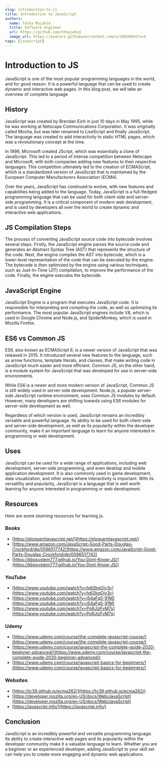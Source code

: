 ```yaml
---
slug: introduction-to-js
title: Introduction to JavaScript
authors:
  name: Talha Mujahid
  title: Software Engineer
  url: https://github.com/htmujahid
  image_url: https://avatars.githubusercontent.com/u/58030954?v=4
tags: [javascript]
---
```


# Introduction to JS

JavaScript is one of the most popular programming languages in the world, and for good reason. It is a powerful language that can be used to create dynamic and interactive web pages. In this blog post, we will take an overview of complete language
<!-- truncate -->

## History

JavaScript was created by Brendan Eich in just 10 days in May 1995, while he was working at Netscape Communications Corporation. It was originally called Mocha, but was later renamed to LiveScript and finally JavaScript. The language was created to add interactivity to static HTML pages, which was a revolutionary concept at the time.

In 1996, Microsoft created JScript, which was essentially a clone of JavaScript. This led to a period of intense competition between Netscape and Microsoft, with both companies adding new features to their respective languages. This competition ultimately led to the creation of ECMAScript, which is a standardized version of JavaScript that is maintained by the European Computer Manufacturers Association (ECMA).

Over the years, JavaScript has continued to evolve, with new features and capabilities being added to the language. Today, JavaScript is a full-fledged programming language that can be used for both client-side and server-side programming. It is a critical component of modern web development, and is used by developers all over the world to create dynamic and interactive web applications.

## JS Compilation Steps

The process of converting JavaScript source code into bytecode involves several steps. Firstly, the JavaScript engine parses the source code and generates an Abstract Syntax Tree (AST) that represents the structure of the code. Next, the engine compiles the AST into bytecode, which is a lower-level representation of the code that can be executed by the engine. The bytecode is then optimized by the engine using various techniques, such as Just-In-Time (JIT) compilation, to improve the performance of the code. Finally, the engine executes the bytecode.

## JavaScript Engine

JavaScript Engine is a program that executes JavaScript code. It is responsible for interpreting and compiling the code, as well as optimizing its performance. The most popular JavaScript engines include V8, which is used in Google Chrome and Node.js, and SpiderMonkey, which is used in Mozilla Firefox.

## ES6 vs Common JS

ES6, also known as ECMAScript 6, is a newer version of JavaScript that was released in 2015. It introduced several new features to the language, such as arrow functions, template literals, and classes, that make writing code in JavaScript much easier and more efficient. Common JS, on the other hand, is a module system for JavaScript that was developed for use in server-side environments.

While ES6 is a newer and more modern version of JavaScript, Common JS is still widely used in server-side development. Node.js, a popular server-side JavaScript runtime environment, uses Common JS modules by default. However, many developers are shifting towards using ES6 modules for server-side development as well.

Regardless of which version is used, JavaScript remains an incredibly versatile and powerful language. Its ability to be used for both client-side and server-side development, as well as its popularity within the developer community, make it an important language to learn for anyone interested in programming or web development.

## Uses

JavaScript can be used for a wide range of applications, including web development, server-side programming, and even desktop and mobile application development. It is also commonly used in game development, data visualization, and other areas where interactivity is important. With its versatility and popularity, JavaScript is a language that is well worth learning for anyone interested in programming or web development.

## Resources

Here are some stunning resources for learning js.

### Books

*   [https://eloquentjavascript.net/](https://eloquentjavascript.net/)
*   [https://www.amazon.com/JavaScript-Good-Parts-Douglas-Crockford/dp/0596517742](https://www.amazon.com/JavaScript-Good-Parts-Douglas-Crockford/dp/0596517742)
*   [https://kbpsystem777.github.io/You-Dont-Know-JS/](https://kbpsystem777.github.io/You-Dont-Know-JS/)

### YouTube

*   [https://www.youtube.com/watch?v=hdI2bqOjy3c](https://www.youtube.com/watch?v=hdI2bqOjy3c)
*   [https://www.youtube.com/watch?v=jS4aFq5-91M](https://www.youtube.com/watch?v=jS4aFq5-91M)
*   [https://www.youtube.com/watch?v=PoRJizFvM7s](https://www.youtube.com/watch?v=PoRJizFvM7s)

### Udemy

*   [https://www.udemy.com/course/the-complete-javascript-course/](https://www.udemy.com/course/the-complete-javascript-course/)
*   [https://www.udemy.com/course/javascript-the-complete-guide-2020-beginner-advanced/](https://www.udemy.com/course/javascript-the-complete-guide-2020-beginner-advanced/)
*   [https://www.udemy.com/course/javascript-basics-for-beginners/](https://www.udemy.com/course/javascript-basics-for-beginners/)

### Websites

*   [https://tc39.github.io/ecma262/](https://tc39.github.io/ecma262/)
*   [https://developer.mozilla.org/en-US/docs/Web/JavaScript](https://developer.mozilla.org/en-US/docs/Web/JavaScript)
*   [https://javascript.info/](https://javascript.info/)

## Conclusion

JavaScript is an incredibly powerful and versatile programming language. Its ability to create interactive web pages and its popularity within the developer community make it a valuable language to learn. Whether you are a beginner or an experienced developer, adding JavaScript to your skill set can help you to create more engaging and dynamic web applications.